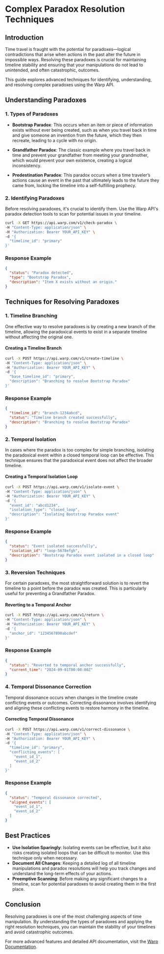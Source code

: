 # Complex Paradox Resolution Techniques

## Introduction

Time travel is fraught with the potential for paradoxes—logical contradictions that arise when actions in the past alter the future in impossible ways. Resolving these paradoxes is crucial for maintaining timeline stability and ensuring that your manipulations do not lead to unintended, and often catastrophic, outcomes.

This guide explores advanced techniques for identifying, understanding, and resolving complex paradoxes using the Warp API.

## Understanding Paradoxes

### 1. Types of Paradoxes

- **Bootstrap Paradox**: This occurs when an item or piece of information exists without ever being created, such as when you travel back in time and give someone an invention from the future, which they then recreate, leading to a cycle with no origin.
  
- **Grandfather Paradox**: The classic example where you travel back in time and prevent your grandfather from meeting your grandmother, which would prevent your own existence, creating a logical inconsistency.

- **Predestination Paradox**: This paradox occurs when a time traveler’s actions cause an event in the past that ultimately leads to the future they came from, locking the timeline into a self-fulfilling prophecy.

### 2. Identifying Paradoxes

Before resolving paradoxes, it's crucial to identify them. Use the Warp API's paradox detection tools to scan for potential issues in your timeline.

```bash
curl -X GET https://api.warp.com/v1/check-paradox \
-H "Content-Type: application/json" \
-H "Authorization: Bearer YOUR_API_KEY" \
-d '{
  "timeline_id": "primary"
}'
```

### Response Example

```json
{
  "status": "Paradox detected",
  "type": "Bootstrap Paradox",
  "description": "Item X exists without an origin."
}
```

## Techniques for Resolving Paradoxes

### 1. Timeline Branching

One effective way to resolve paradoxes is by creating a new branch of the timeline, allowing the paradoxical events to exist in a separate timeline without affecting the original one.

#### Creating a Timeline Branch

```bash
curl -X POST https://api.warp.com/v1/create-timeline \
-H "Content-Type: application/json" \
-H "Authorization: Bearer YOUR_API_KEY" \
-d '{
  "base_timeline_id": "primary",
  "description": "Branching to resolve Bootstrap Paradox"
}'
```

### Response Example

```json
{
  "timeline_id": "branch-1234abcd",
  "status": "Timeline branch created successfully",
  "description": "Branching to resolve Bootstrap Paradox"
}
```

### 2. Temporal Isolation

In cases where the paradox is too complex for simple branching, isolating the paradoxical event within a closed temporal loop can be effective. This technique ensures that the paradoxical event does not affect the broader timeline.

#### Creating a Temporal Isolation Loop

```bash
curl -X POST https://api.warp.com/v1/isolate-event \
-H "Content-Type: application/json" \
-H "Authorization: Bearer YOUR_API_KEY" \
-d '{
  "event_id": "abcd1234",
  "isolation_type": "closed_loop",
  "description": "Isolating Bootstrap Paradox event"
}'
```

### Response Example

```json
{
  "status": "Event isolated successfully",
  "isolation_id": "loop-5678efgh",
  "description": "Bootstrap Paradox event isolated in a closed loop"
}
```

### 3. Reversion Techniques

For certain paradoxes, the most straightforward solution is to revert the timeline to a point before the paradox was created. This is particularly useful for preventing a Grandfather Paradox.

#### Reverting to a Temporal Anchor

```bash
curl -X POST https://api.warp.com/v1/return \
-H "Content-Type: application/json" \
-H "Authorization: Bearer YOUR_API_KEY" \
-d '{
  "anchor_id": "1234567890abcdef"
}'
```

### Response Example

```json
{
  "status": "Reverted to temporal anchor successfully",
  "current_time": "2024-09-01T00:00:00Z"
}
```

### 4. Temporal Dissonance Correction

Temporal dissonance occurs when changes in the timeline create conflicting events or outcomes. Correcting dissonance involves identifying and aligning these conflicting events to restore harmony in the timeline.

#### Correcting Temporal Dissonance

```bash
curl -X POST https://api.warp.com/v1/correct-dissonance \
-H "Content-Type: application/json" \
-H "Authorization: Bearer YOUR_API_KEY" \
-d '{
  "timeline_id": "primary",
  "conflicting_events": [
    "event_id_1",
    "event_id_2"
  ]
}'
```

### Response Example

```json
{
  "status": "Temporal dissonance corrected",
  "aligned_events": [
    "event_id_1",
    "event_id_2"
  ]
}
```

## Best Practices

- **Use Isolation Sparingly**: Isolating events can be effective, but it also risks creating isolated loops that can be difficult to monitor. Use this technique only when necessary.
- **Document All Changes**: Keeping a detailed log of all timeline manipulations and paradox resolutions will help you track changes and understand the long-term effects of your actions.
- **Preemptive Scanning**: Before making any significant changes to a timeline, scan for potential paradoxes to avoid creating them in the first place.

## Conclusion

Resolving paradoxes is one of the most challenging aspects of time manipulation. By understanding the types of paradoxes and applying the right resolution techniques, you can maintain the stability of your timelines and avoid catastrophic outcomes.

For more advanced features and detailed API documentation, visit the [Warp Documentation](#).
